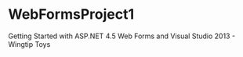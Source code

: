 # WebFormsProject1
Getting Started with ASP.NET 4.5 Web Forms and Visual Studio 2013 - Wingtip Toys
